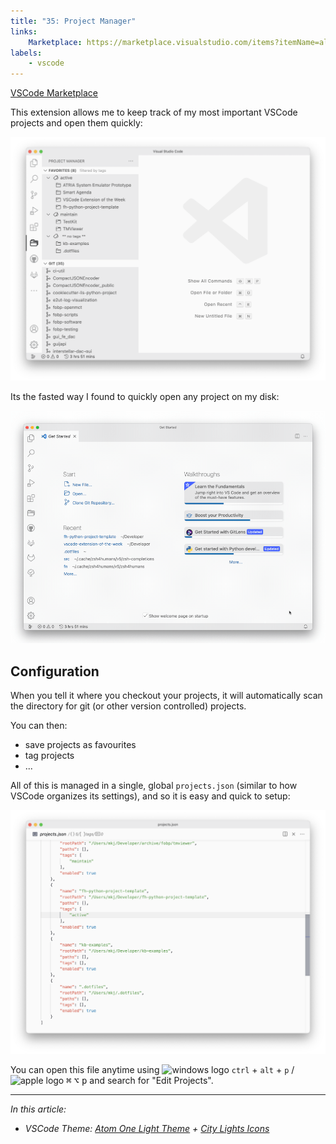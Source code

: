 ```yaml
---
title: "35: Project Manager"
links:
    Marketplace: https://marketplace.visualstudio.com/items?itemName=alefragnani.project-manager
labels:
    - vscode
---
```


[VSCode Marketplace](https://marketplace.visualstudio.com/items?itemName=alefragnani.project-manager)

<!-- Short Description -->

This extension allows me to keep track of my most important VSCode projects and open them quickly:

![project manager in the sidebar](35_project-manager_sidebar.png)

Its the fasted way I found to quickly open any project on my disk:

![project manager quick switch](35_project-manager_quick_switch.gif)

## Configuration

When you tell it where you checkout your projects, it will automatically scan the directory for git (or other version controlled) projects.

You can then:

- save projects as favourites
- tag projects
- ...

All of this is managed in a single, global `projects.json` (similar to how VSCode organizes its settings), and so it is easy and quick to setup:

![project manager config](35_project-manager_config.png)

You can open this file anytime using ![][win] `ctrl` + `alt` + `p` / ![][macos] <kbd>⌘</kbd> <kbd>⌥</kbd> <kbd>p</kbd> and search for "Edit Projects".

---

*In this article:*

- *VSCode Theme: [Atom One Light Theme](https://marketplace.visualstudio.com/items?itemName=akamud.vscode-theme-onelight) + [City Lights Icons](https://marketplace.visualstudio.com/items?itemName=yummygum.city-lights-icon-vsc)*

[macos]: ../../img/apple.svg "apple logo"
[win]: ../../img/win.svg "windows logo"
